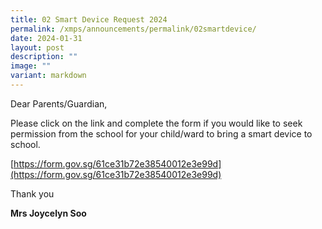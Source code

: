 ```yaml
---
title: 02 Smart Device Request 2024
permalink: /xmps/announcements/permalink/02smartdevice/
date: 2024-01-31
layout: post
description: ""
image: ""
variant: markdown
---
```

Dear Parents/Guardian,

Please click on the link and complete the form if you would like to seek permission from the school for your child/ward to bring a smart device to school.

[https://form.gov.sg/61ce31b72e38540012e3e99d](https://form.gov.sg/61ce31b72e38540012e3e99d)

Thank you

**Mrs Joycelyn Soo**